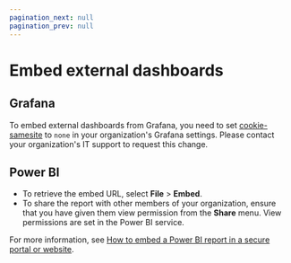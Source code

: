 ```yaml
---
pagination_next: null
pagination_prev: null
---
```


# Embed external dashboards

## Grafana

To embed external dashboards from Grafana, you need to set [cookie-samesite](https://grafana.com/docs/installation/configuration/#cookie-samesite) to `none` in your organization's Grafana settings.
Please contact your organization's IT support to request this change.

## Power BI

- To retrieve the embed URL, select **File** > **Embed**.
- To share the report with other members of your organization, ensure that you have given them view permission from the **Share** menu.
  View permissions are set in the Power BI service.

For more information, see [How to embed a Power BI report in a secure portal or website](https://docs.microsoft.com/en-us/power-bi/service-embed-secure).
